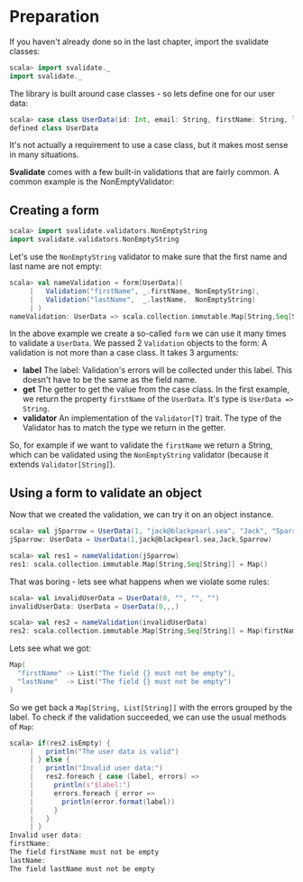 # Preparation

If you haven't already done so in the last chapter, import the svalidate classes:

```scala
scala> import svalidate._
import svalidate._
```

The library is built around case classes - so lets define one for our user data:

```scala
scala> case class UserData(id: Int, email: String, firstName: String, lastName: String)
defined class UserData
```

It's not actually a requirement to use a case class, but it makes most sense in
many situations.

**Svalidate** comes with a few built-in validations that are fairly common.
A common example is the NonEmptyValidator:

## Creating a form

```scala
scala> import svalidate.validators.NonEmptyString
import svalidate.validators.NonEmptyString
```

Let's use the `NonEmptyString` validator to make sure that the first name
and last name are not empty:

```scala
scala> val nameValidation = form[UserData](
     |   Validation("firstName", _.firstName, NonEmptyString),
     |   Validation("lastName",  _.lastName,  NonEmptyString)
     | )
nameValidation: UserData => scala.collection.immutable.Map[String,Seq[String]] = <function1>
```

In the above example we create a so-called `form` we can use it many times to
validate a `UserData`. We passed 2 `Validation` objects to the form:
A validation is not more than a case class. It takes 3 arguments:

* **label** The label: Validation's errors will be collected under this label.
  This doesn't have to be the same as the field name.
* **get** The getter to get the value from the case class. In the first example,
  we return the property `firstName` of the `UserData`.
  It's type is `UserData => String`.
* **validator** An implementation of the `Validator[T]` trait. The type of the
  Validator has to match the type we return in the getter.

So, for example if we want to validate the `firstName` we return a String, which
can be validated using the `NonEmptyString` validator (because it extends
`Validator[String]`).

## Using a form to validate an object

Now that we created the validation, we can try it on an object instance.

```scala
scala> val jSparrow = UserData(1, "jack@blackpearl.sea", "Jack", "Sparrow")
jSparrow: UserData = UserData(1,jack@blackpearl.sea,Jack,Sparrow)

scala> val res1 = nameValidation(jSparrow)
res1: scala.collection.immutable.Map[String,Seq[String]] = Map()
```

That was boring - lets see what happens when we violate some rules:

```scala
scala> val invalidUserData = UserData(0, "", "", "")
invalidUserData: UserData = UserData(0,,,)

scala> val res2 = nameValidation(invalidUserData)
res2: scala.collection.immutable.Map[String,Seq[String]] = Map(firstName -> List(The field %s must not be empty), lastName -> List(The field %s must not be empty))
```

Lets see what we got:

```scala
Map(
  "firstName" -> List("The field {} must not be empty"),
  "lastName"  -> List("The field {} must not be empty")
)
```

So we get back a `Map[String, List[String]]` with the errors grouped by the
label. To check if the validation succeeded, we can use the usual methods of `Map`:

```scala
scala> if(res2.isEmpty) {
     |   println("The user data is valid")
     | } else {
     |   println("Invalid user data:")
     |   res2.foreach { case (label, errors) =>
     |     println(s"$label:")
     |     errors.foreach { error =>
     |       println(error.format(label))
     |     }
     |   }
     | }
Invalid user data:
firstName:
The field firstName must not be empty
lastName:
The field lastName must not be empty
``` 

